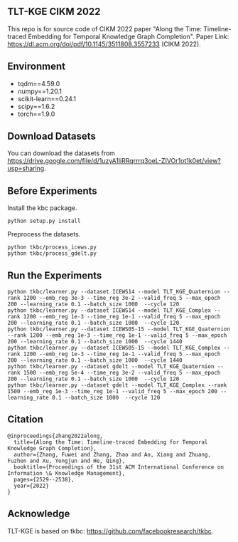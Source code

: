 ## TLT-KGE CIKM 2022
This repo is for source code of CIKM 2022 paper "Along the Time: Timeline-traced Embedding for Temporal Knowledge Graph Completion".
Paper Link: https://dl.acm.org/doi/pdf/10.1145/3511808.3557233 (CIKM 2022).

## Environment

- tqdm==4.59.0
- numpy==1.20.1
- scikit-learn==0.24.1
- scipy==1.6.2
- torch==1.9.0


## Download Datasets

You can download the datasets from https://drive.google.com/file/d/1uzyA1liRRqrrrq3oeL-ZIVOr1ot1k0et/view?usp=sharing. 

## Before Experiments

Install the kbc package.
```
python setup.py install
```

Preprocess the datasets.
```
python tkbc/process_icews.py
python tkbc/process_gdelt.py 
```

## Run the Experiments

```
python tkbc/learner.py --dataset ICEWS14 --model TLT_KGE_Quaternion --rank 1200 --emb_reg 3e-3 --time_reg 3e-2 --valid_freq 5 --max_epoch 200 --learning_rate 0.1 --batch_size 1000  --cycle 120
python tkbc/learner.py --dataset ICEWS14 --model TLT_KGE_Complex --rank 1200 --emb_reg 1e-3 --time_reg 1e-1 --valid_freq 5 --max_epoch 200 --learning_rate 0.1 --batch_size 1000  --cycle 120
python tkbc/learner.py --dataset ICEWS05-15 --model TLT_KGE_Quaternion --rank 1200 --emb_reg 1e-3 --time_reg 1e-1 --valid_freq 5 --max_epoch 200 --learning_rate 0.1 --batch_size 1000  --cycle 1440
python tkbc/learner.py --dataset ICEWS05-15 --model TLT_KGE_Complex --rank 1200 --emb_reg 1e-3 --time_reg 1e-1 --valid_freq 5 --max_epoch 200 --learning_rate 0.1 --batch_size 1000  --cycle 1440
python tkbc/learner.py --dataset gdelt --model TLT_KGE_Quaternion --rank 1500 --emb_reg 5e-4 --time_reg 3e-2 --valid_freq 5 --max_epoch 200 --learning_rate 0.1 --batch_size 1000  --cycle 120
python tkbc/learner.py --dataset gdelt --model TLT_KGE_Complex --rank 1500 --emb_reg 1e-3 --time_reg 1e-1 --valid_freq 5 --max_epoch 200 --learning_rate 0.1 --batch_size 1000  --cycle 120
```

## Citation
```
@inproceedings{zhang2022along,
  title={Along the Time: Timeline-traced Embedding for Temporal Knowledge Graph Completion},
  author={Zhang, Fuwei and Zhang, Zhao and Ao, Xiang and Zhuang, Fuzhen and Xu, Yongjun and He, Qing},
  booktitle={Proceedings of the 31st ACM International Conference on Information \& Knowledge Management},
  pages={2529--2538},
  year={2022}
}
```


## Acknowledge
TLT-KGE is based on tkbc: https://github.com/facebookresearch/tkbc.
